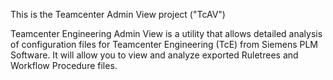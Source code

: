 This is the Teamcenter Admin View project ("TcAV")

Teamcenter Engineering Admin View is a utility that allows detailed analysis of 
configuration files for Teamcenter Engineering (TcE) from Siemens PLM Software. 
It will allow you to view and analyze exported Ruletrees and Workflow Procedure 
files.